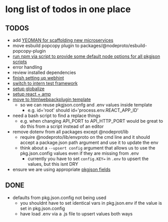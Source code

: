 # long list of todos in one place
## TODOS
  - add [YEOMAN for scaffolding new microservices](https://yeoman.io/)
  - move esbuild popcopy plugin to packages/@nodeproto/esbuild-popcopy-plugin
  - [run npm via script to provide some default node options for all pkgjson scripts](https://nodejs.org/api/cli.html)
  - error handling
  - review installed dependencies
  - [finish setting up webhint](https://github.com/webhintio/hint/blob/main/packages/hint/docs/user-guide/hints/index.md)
  - [switch to intern test framework](https://github.com/theintern/intern)
  - [setup globalize](https://github.com/globalizejs/globalize/tree/master/examples/node-npm)
  - [setup react + amp](https://medium.com/@rtymchyk/react-amp-modern-approach-e45de3fe84c7)
  - [move to htmlwebpackplugin template](https://github.com/jantimon/html-webpack-plugin#writing-your-own-templates)
    - so we can reuse pkgjson.confg and .env values inside template
      - e.g. id='root' should id='process.env.REACT_APP_ID'
  - need a bash script to find a replace things
    - e.g. when changing API_PORT to API_HTTP_PORT would be great to do this from a script instead of an editor
  - remove dotenv from all packages except @nodeprot/lib
    - require @nodeproto/lib/envproto on the cmd line and it should accept a package.json path argument and use it to update the env
    - think about a `--upsert config` argument that allows us to use the pkg.json.config values even if they are missing from .env
      - currently you have to set `config.KEY=` in `.env` to upsert the values, but this isnt DRY
  - ensure we are using appropriate [pkgjson fields](https://docs.npmjs.com/cli/v7/configuring-npm/package-json)


## DONE
  - defaults from pkg.json.config not being used
    - you shouldnt have to set identical vars in pkg.json.env if the value is set in pkg.json.config
    - have load .env via a .js file to upsert values both ways
